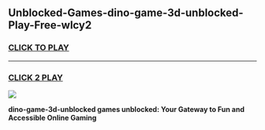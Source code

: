 
## Unblocked-Games-dino-game-3d-unblocked-Play-Free-wlcy2
<h3>
<a href="https://premium76.site?title=dino-game-3d-unblocked&ref=18A1">CLICK TO PLAY</a></h3>
<hr>

<h3>
<a href="https://premium76.site?title=dino-game-3d-unblocked&ref=18A1">CLICK 2 PLAY</a>
  
</h3>

<a href="https://premium76.site?title=dino-game-3d-unblocked&ref=18A1"><img src="https://clearcache.store/games.png"></a>


**dino-game-3d-unblocked games unblocked: Your Gateway to Fun and Accessible Online Gaming**
